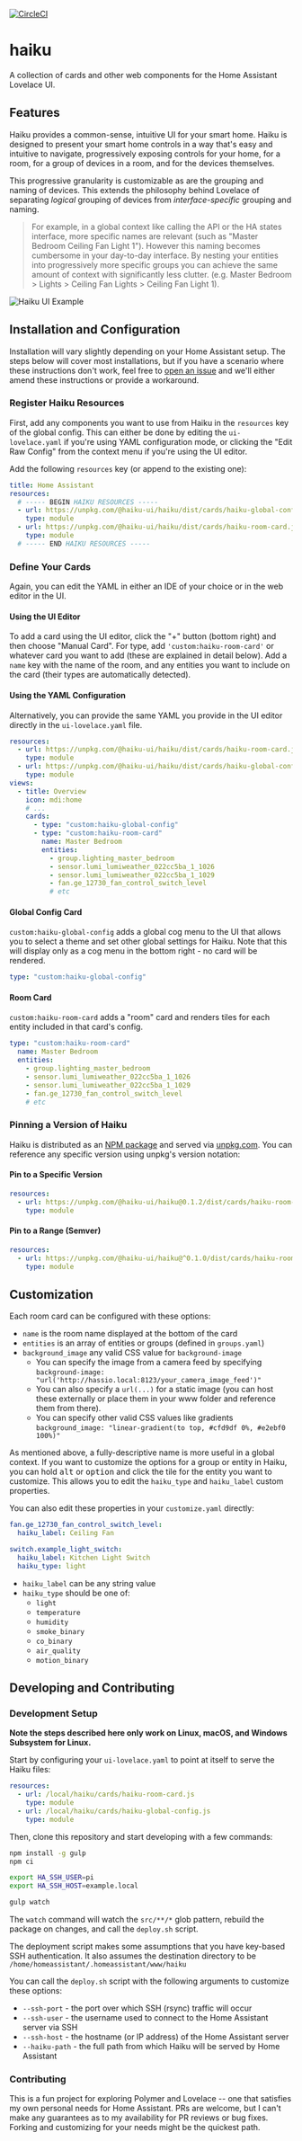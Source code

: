 [![CircleCI](https://circleci.com/gh/lukiffer/haiku.svg?style=svg)](https://circleci.com/gh/lukiffer/haiku)

# haiku
A collection of cards and other web components for the Home Assistant Lovelace UI.


## Features
Haiku provides a common-sense, intuitive UI for your smart home. Haiku is designed to present your smart home controls
in a way that's easy and intuitive to navigate, progressively exposing controls for your home, for a room, for a group
of devices in a room, and for the devices themselves.

This progressive granularity is customizable as are the grouping and naming of devices. This extends the philosophy
behind Lovelace of separating _logical_ grouping of devices from _interface-specific_ grouping and naming.

> For example, in a global context like calling the API or the HA states interface, more specific names are relevant
(such as "Master Bedroom Ceiling Fan Light 1"). However this naming becomes cumbersome in your day-to-day interface.
By nesting your entities into progressively more specific groups you can achieve the same amount of context with
significantly less clutter. (e.g. Master Bedroom > Lights > Ceiling Fan Lights > Ceiling Fan Light 1).

![Haiku UI Example](/docs/example.gif "Haiku UI Example")


## Installation and Configuration

Installation will vary slightly depending on your Home Assistant setup. The steps below will cover most installations,
but if you have a scenario where these instructions don't work, feel free to [open an issue](https://github.com/lukiffer/haiku/issues)
and we'll either amend these instructions or provide a workaround.


### Register Haiku Resources

First, add any components you want to use from Haiku in the `resources` key of the global config. This can either be
done by editing the `ui-lovelace.yaml` if you're using YAML configuration mode, or clicking the "Edit Raw Config" from
the context menu if you're using the UI editor.

Add the following `resources` key (or append to the existing one):

```yaml
title: Home Assistant
resources:
  # ----- BEGIN HAIKU RESOURCES -----
  - url: https://unpkg.com/@haiku-ui/haiku/dist/cards/haiku-global-config.js
    type: module
  - url: https://unpkg.com/@haiku-ui/haiku/dist/cards/haiku-room-card.js
    type: module
  # ----- END HAIKU RESOURCES -----
```

### Define Your Cards

Again, you can edit the YAML in either an IDE of your choice or in the web editor in the UI.

#### Using the UI Editor

To add a card using the UI editor, click the "+" button (bottom right) and then choose "Manual Card". For type, add
`'custom:haiku-room-card'` or whatever card you want to add (these are explained in detail below). Add a `name` key
with the name of the room, and any entities you want to include on the card (their types are automatically detected).

#### Using the YAML Configuration

Alternatively, you can provide the same YAML you provide in the UI editor directly in the `ui-lovelace.yaml` file.

```yaml
resources:
  - url: https://unpkg.com/@haiku-ui/haiku/dist/cards/haiku-room-card.js
    type: module
  - url: https://unpkg.com/@haiku-ui/haiku/dist/cards/haiku-global-config.js
    type: module
views:
  - title: Overview
    icon: mdi:home
    # ...
    cards:
      - type: "custom:haiku-global-config"
      - type: "custom:haiku-room-card"
        name: Master Bedroom
        entities:
          - group.lighting_master_bedroom
          - sensor.lumi_lumiweather_022cc5ba_1_1026
          - sensor.lumi_lumiweather_022cc5ba_1_1029
          - fan.ge_12730_fan_control_switch_level
          # etc
```

#### Global Config Card

`custom:haiku-global-config` adds a global cog menu to the UI that allows you to select a theme and set other global settings for Haiku.
Note that this will display only as a cog menu in the bottom right - no card will be rendered.

```yaml
type: "custom:haiku-global-config"
```

#### Room Card

`custom:haiku-room-card` adds a "room" card and renders tiles for each entity included in that card's config.

```yaml
type: "custom:haiku-room-card"
  name: Master Bedroom
  entities:
    - group.lighting_master_bedroom
    - sensor.lumi_lumiweather_022cc5ba_1_1026
    - sensor.lumi_lumiweather_022cc5ba_1_1029
    - fan.ge_12730_fan_control_switch_level
    # etc
```

### Pinning a Version of Haiku

Haiku is distributed as an [NPM package](https://www.npmjs.com/package/@haiku-ui/haiku) and served via [unpkg.com](https://unpkg.com).
You can reference any specific version using unpkg's version notation:


#### Pin to a Specific Version
```yaml
resources:
  - url: https://unpkg.com/@haiku-ui/haiku@0.1.2/dist/cards/haiku-room-card.js
    type: module
```

#### Pin to a Range (Semver)

```yaml
resources:
  - url: https://unpkg.com/@haiku-ui/haiku@^0.1.0/dist/cards/haiku-room-card.js
    type: module
```

## Customization

Each room card can be configured with these options:

- `name` is the room name displayed at the bottom of the card
- `entities` is an array of entities or groups (defined in `groups.yaml`)
- `background_image` any valid CSS value for `background-image`
  - You can specify the image from a camera feed by specifying `background-image: "url('http://hassio.local:8123/your_camera_image_feed')"`
  - You can also specify a `url(...)` for a static image (you can host these externally or place them in your www folder and reference
    them from there).
  - You can specify other valid CSS values like gradients `background_image: "linear-gradient(to top, #cfd9df 0%, #e2ebf0 100%)"`

As mentioned above, a fully-descriptive name is more useful in a global context. If you want to customize the options for a
group or entity in Haiku, you can hold <kbd>alt</kbd> or <kbd>option</kbd> and click the tile for the entity you want to customize.
This allows you to edit the `haiku_type` and `haiku_label` custom properties.

You can also edit these properties in your `customize.yaml` directly:

```yaml
fan.ge_12730_fan_control_switch_level:
  haiku_label: Ceiling Fan

switch.example_light_switch:
  haiku_label: Kitchen Light Switch
  haiku_type: light
```

- `haiku_label` can be any string value
- `haiku_type` should be one of:
  - `light`
  - `temperature`
  - `humidity`
  - `smoke_binary`
  - `co_binary`
  - `air_quality`
  - `motion_binary`

## Developing and Contributing

### Development Setup

**Note the steps described here only work on Linux, macOS, and Windows Subsystem for Linux.**

Start by configuring your `ui-lovelace.yaml` to point at itself to serve the Haiku files:

```yaml
resources:
  - url: /local/haiku/cards/haiku-room-card.js
    type: module
  - url: /local/haiku/cards/haiku-global-config.js
    type: module
```

Then, clone this repository and start developing with a few commands:

```bash
npm install -g gulp
npm ci

export HA_SSH_USER=pi
export HA_SSH_HOST=example.local

gulp watch
```

The `watch` command will watch the `src/**/*` glob pattern, rebuild the package on changes, and call the `deploy.sh` script.

The deployment script makes some assumptions that you have key-based SSH authentication. It also assumes the destination
directory to be `/home/homeassistant/.homeassistant/www/haiku`

You can call the `deploy.sh` script with the following arguments to customize these options:

- `--ssh-port` - the port over which SSH (rsync) traffic will occur
- `--ssh-user` - the username used to connect to the Home Assistant server via SSH
- `--ssh-host` - the hostname (or IP address) of the Home Assistant server
- `--haiku-path` - the full path from which Haiku will be served by Home Assistant

### Contributing

This is a fun project for exploring Polymer and Lovelace -- one that satisfies my own personal needs for Home Assistant. PRs
are welcome, but I can't make any guarantees as to my availability for PR reviews or bug fixes. Forking and customizing for your
needs might be the quickest path.
